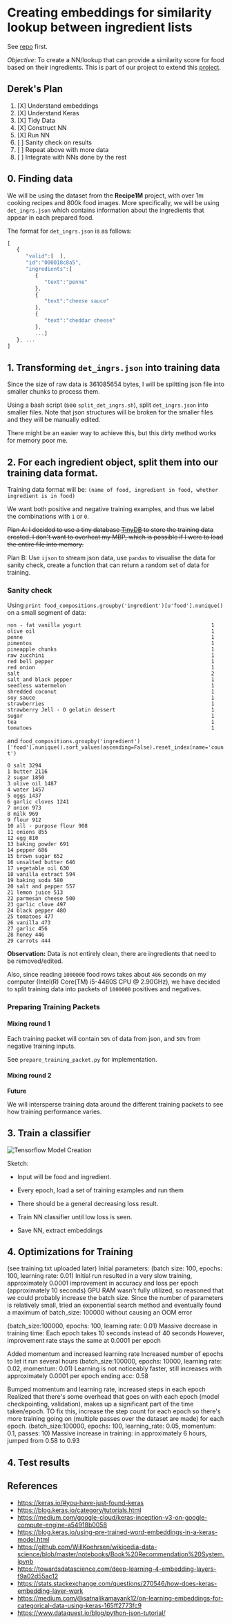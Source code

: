 # Creating embeddings for similarity lookup between ingredient lists

See [repo](https://github.com/yyc/cs3244) first.

*Objective*: To create a NN/lookup that can provide a similarity score for food
based on their ingredients. This is part of our project to extend this
[project](http://pic2recipe.csail.mit.edu/).

## Derek's Plan

1. [X] Understand embeddings
2. [X] Understand Keras
3. [X] Tidy Data
4. [X] Construct NN
5. [X] Run NN
5. [ ] Sanity check on results
6. [ ] Repeat above with more data
7. [ ] Integrate with NNs done by the rest

## 0. Finding data

We will be using the dataset from the **Recipe1M** project, with over 1m cooking
recipes and 800k food images. More specifically, we will be using
`det_ingrs.json` which contains information about the ingredients that appear in
each prepared food.

The format for `det_ingrs.json` is as follows:

```javascript
[  
   {  
      "valid":[  ],
      "id":"000018c8a5",
      "ingredients":[  
         {  
            "text":"penne"
         },
         {  
            "text":"cheese sauce"
         },
         {  
            "text":"cheddar cheese"
         },
         ...]
   }, ...
]
```

## 1. Transforming `det_ingrs.json` into training data

Since the size of raw data is 361085654 bytes, I will be splitting json file into smaller chunks to process them.

Using a bash script (see `split_det_ingrs.sh`), split `det_ingrs.json` into
smaller files. Note that json structures will be broken for the smaller files
and they will be manually edited.

There might be an easier way to achieve this, but this dirty method works for memory poor me.

## 2. For each ingredient object, split them into our training data format.

Training data format will be:
`(name of food, ingredient in food, whether ingredient is in food)`

We want both positive and negative training examples, and thus we label the
combinations with `1` or `0`.

~~Plan A: I decided to use a tiny database [TinyDB](https://pypi.org/project/tinydb/) to store the training data created. I don't want to overheat my MBP, which is possible if I were to load the entire file into memory.~~

Plan B: Use `ijson` to stream json data, use `pandas` to visualise the data for sanity check, create a function that can return a random set of data for training.

### Sanity check

Using `print food_compositions.groupby('ingredient')[u'food'].nunique()` on a small segment of data:

```
non - fat vanilla yogurt                                          1
olive oil                                                         1
penne                                                             1
pimentos                                                          1
pineapple chunks                                                  1
raw zucchini                                                      1
red bell pepper                                                   1
red onion                                                         1
salt                                                              2
salt and black pepper                                             1
seedless watermelon                                               1
shredded coconut                                                  1
soy sauce                                                         1
strawberries                                                      1
strawberry Jell - O gelatin dessert                               1
sugar                                                             1
tea                                                               1
tomatoes                                                          1
```

and `food_compositions.groupby('ingredient')['food'].nunique().sort_values(ascending=False).reset_index(name='count')`

```
0 salt 3294
1 butter 2116
2 sugar 1850
3 olive oil 1487
4 water 1457
5 eggs 1437
6 garlic cloves 1241
7 onion 973
8 milk 969
9 flour 912
10 all - purpose flour 908
11 onions 855
12 egg 810
13 baking powder 691
14 pepper 686
15 brown sugar 652
16 unsalted butter 646
17 vegetable oil 630
18 vanilla extract 594
19 baking soda 580
20 salt and pepper 557
21 lemon juice 513
22 parmesan cheese 500
23 garlic clove 497
24 black pepper 480
25 tomatoes 477
26 vanilla 473
27 garlic 456
28 honey 446
29 carrots 444
```
**Observation:** Data is not entirely clean, there are ingredients that need to be removed/edited.

Also, since reading `1000000` food rows takes about `486` seconds on my computer (Intel(R) Core(TM) i5-4460S CPU @ 2.90GHz), we have decided to split training data into packets of `1000000` positives and negatives.

### Preparing Training Packets

#### Mixing round 1

Each training packet will contain `50%` of data from json, and `50%` from negative training inputs.

See `prepare_training_packet.py` for implementation.

#### Mixing round 2

**Future**

We will intersperse training data around the different training packets to see how training performance varies.

## 3. Train a classifier

![Tensorflow Model Creation](report/tensorflow_model_creation.png?raw=true "Model Creation")


Sketch:

* Input will be food and ingredient.

* Every epoch, load a set of training examples and run them

* There should be a general decreasing loss result.

* Train NN classifier until low loss is seen.

* Save NN, extract embeddings

## 4. Optimizations for Training
(see training.txt uploaded later)
Initial parameters: (batch size: 100, epochs: 100, learning rate: 0.01)
Initial run resulted in a very slow training, approximately 0.0001 improvement in accuracy and loss per epoch (approximately 10 seconds)
GPU RAM wasn't fully utilized, so reasoned that we could probably increase the batch size. Since the number of parameters is relatively small, tried an exponential search method and eventually found a maximum
of batch_size: 100000 without causing an OOM error

(batch_size:100000, epochs: 100, learning rate: 0.01)
Massive decrease in training time: Each epoch takes 10 seconds instead of 40 seconds
However, improvement rate stays the same at 0.0001 per epoch

Added momentum and increased learning rate
Increased number of epochs to let it run several hours
(batch_size:100000, epochs: 10000, learning rate: 0.02, momentum: 0.01)
Learning is not noticeably faster, still increases with approximately 0.0001 per epoch
ending acc: 0.58

Bumped momentum and learning rate, increased steps in each epoch
Realized that there's some overhead that goes on with each epoch (model checkpointing, validation), makes up a significant part of the time taken/epoch.
TO fix this, increase the step count for each epoch so there's more training going on (multiple passes over the dataset are made) for each epoch.
(batch_size:100000, epochs: 100, learning_rate: 0.05, momentum: 0.1, passes: 10)
Massive increase in training: in approximately 6 hours, jumped from 0.58 to 0.93



## 4. Test results


## References
* https://keras.io/#you-have-just-found-keras
* https://blog.keras.io/category/tutorials.html
* https://medium.com/google-cloud/keras-inception-v3-on-google-compute-engine-a54918b0058
* https://blog.keras.io/using-pre-trained-word-embeddings-in-a-keras-model.html
* https://github.com/WillKoehrsen/wikipedia-data-science/blob/master/notebooks/Book%20Recommendation%20System.ipynb
* https://towardsdatascience.com/deep-learning-4-embedding-layers-f9a02d55ac12
* https://stats.stackexchange.com/questions/270546/how-does-keras-embedding-layer-work
* https://medium.com/@satnalikamayank12/on-learning-embeddings-for-categorical-data-using-keras-165ff2773fc9
* https://www.dataquest.io/blog/python-json-tutorial/
